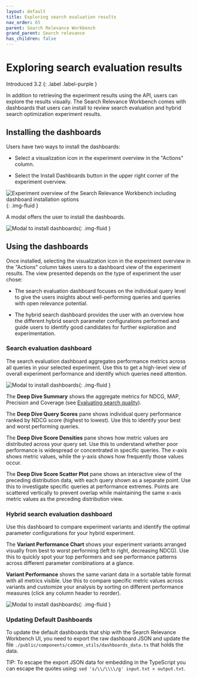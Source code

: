 ```yaml
---
layout: default
title: Exploring search evaluation results
nav_order: 65
parent: Search Relevance Workbench
grand_parent: Search relevance
has_children: false
---
```


# Exploring search evaluation results
Introduced 3.2
{: .label .label-purple }

In addition to retrieving the experiment results using the API, users can explore the results visually. The Search Relevance Workbench comes with dashboards that users can install to review search evaluation and hybrid search optimization experiment results.

## Installing the dashboards

Users have two ways to install the dashboards:

* Select a visualization icon in the experiment overview in the "Actions" column.

* Select the Install Dashboards button in the upper right corner of the experiment overview.

<img src="{{site.url}}{{site.baseurl}}/images/search-relevance-workbench/experiment_overview_dashboard_installation_options.png" alt="Experiment overview of the Search Relevance Workbench including dashboard installation options"/>{: .img-fluid }

A modal offers the user to install the dashboards.

<img src="{{site.url}}{{site.baseurl}}/images/search-relevance-workbench/install_dashboards_modal.png" alt="Modal to install dashboards"/>{: .img-fluid }

## Using the dashboards

Once installed, selecting the visualization icon in the experiment overview in the "Actions" column takes users to a dashboard view of the experiment results. The view presented depends on the type of experiment the user chose:

* The search evaluation dashboard focuses on the individual query level to give the users insights about well-performing queries and queries with open relevance potential.

* The hybrid search dashboard provides the user with an overview how the different hybrid search parameter configurations performed and guide users to identify good candidates for further exploration and experimentation.

### Search evaluation dashboard

The search evaluation dashboard aggregates performance metrics across all queries in your selected experiment. Use this to get a high-level view of overall experiment performance and identify which queries need attention.

<img src="{{site.url}}{{site.baseurl}}/images/search-relevance-workbench/search_evaulation_dashboard.png" alt="Modal to install dashboards"/>{: .img-fluid }

The **Deep Dive Summary** shows the aggregate metrics for NDCG, MAP, Precision and Coverage (see [Evaluating search quality]({{site.url}}{{site.baseurl}}/search-plugins/search-relevance/search-configurations/)).

The **Deep Dive Query Scores** pane shows individual query performance ranked by NDCG score (highest to lowest). Use this to identify your best and worst performing queries.

The **Deep Dive Score Densities** pane shows how metric values are distributed across your query set. Use this to understand whether poor performance is widespread or concentrated in specific queries. The x-axis shows metric values, while the y-axis shows how frequently those values occur.

The **Deep Dive Score Scatter Plot** pane shows an interactive view of the preceding distribution data, with each query shown as a separate point. Use this to investigate specific queries at performance extremes. Points are scattered vertically to prevent overlap while maintaining the same x-axis metric values as the preceding distribution view.

### Hybrid search evaluation dashboard

Use this dashboard to compare experiment variants and identify the optimal parameter configurations for your hybrid experiment.

The **Variant Performance Chart** shows your experiment variants arranged visually from best to worst performing (left to right, decreasing NDCG). Use this to quickly spot your top performers and see performance patterns across different parameter combinations at a glance.

**Variant Performance** shows the same variant data in a sortable table format with all metrics visible. Use this to compare specific metric values across variants and customize your analysis by sorting on different performance measures (click any column header to reorder).

<img src="{{site.url}}{{site.baseurl}}/images/search-relevance-workbench/hybrid_search_optimizer_dashboard.png" alt="Modal to install dashboards"/>{: .img-fluid }

### Updating Default Dashboards

To update the default dashboards that ship with the Search Relevance Workbench UI, you need to export the raw dashboard JSON and update the file `./public/components/common_utils/dashboards_data.ts` that holds the data.

TIP: To escape the export JSON data for embedding in the TypeScript you can escape the quotes using: `sed 's/\\/\\\\/g' input.txt > output.txt`.
